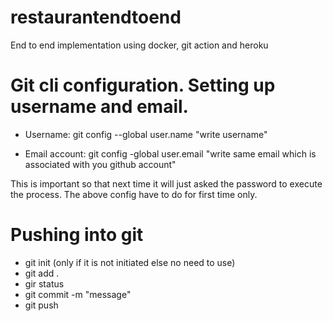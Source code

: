 # restaurantendtoend
End to end implementation using docker, git action and heroku

# Git cli configuration. Setting up username and email.
- Username:
    git config --global user.name "write username"
    
- Email account:
    git config -global user.email "write same email which is associated with you github account"

This is important so that next time it will just asked the password to execute the process. The above config have to do for first time only.

# Pushing into git
* git init (only if it is not initiated else no need to use)
* git add .
* gir status
* git commit -m "message"
* git push <remote> <branch>